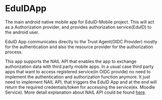 # EduIDApp

The main android native mobile app for EduID-Mobile project.
This will act as a Authorization provider, and provides authorization service(EduID) to the android user.

EduID App communicates directly to the Trust Agent(OIDC Provider) mostly for the authentication and also the resource provider for the authorization process.

This app supports the NAIL API that enables the app to exchange authorization data with third party mobile apps.
In a usual case third party apps that want to access registered service(in OIDC provide) no need to implement the authentication and authorization function anymore. It just need to implement NAIL API, that triggers the EduID App and at the end will return the required credentials/token for accessing the service(ex. Moodle Service).
More detail explanation about NAIL API could be found [here](https://github.com/EduID-Mobile/Architecture-and-Requirements/blob/master/40-nail-api.md).
